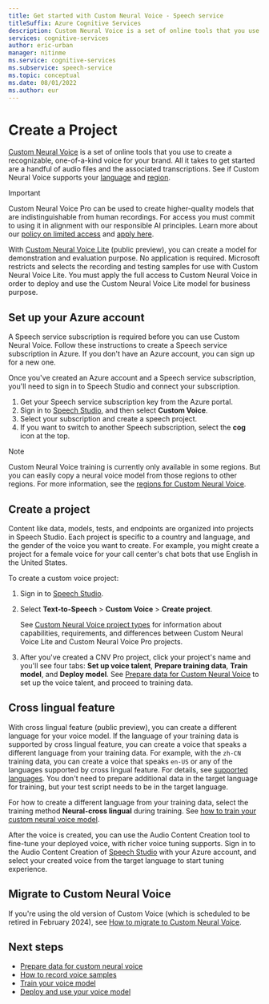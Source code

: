 ```yaml
---
title: Get started with Custom Neural Voice - Speech service
titleSuffix: Azure Cognitive Services
description: Custom Neural Voice is a set of online tools that you use to create a recognizable, one-of-a-kind voice for your brand. All it takes to get started are a handful of audio files and the associated transcriptions."
services: cognitive-services
author: eric-urban
manager: nitinme
ms.service: cognitive-services
ms.subservice: speech-service
ms.topic: conceptual
ms.date: 08/01/2022
ms.author: eur
---
```


# Create a Project

[Custom Neural Voice](https://aka.ms/customvoice) is a set of online tools that you use to create a recognizable, one-of-a-kind voice for your brand. All it takes to get started are a handful of audio files and the associated transcriptions. See if Custom Neural Voice supports your [language](language-support.md#custom-neural-voice) and [region](regions.md#speech-service).

> [!IMPORTANT]
> Custom Neural Voice Pro can be used to create higher-quality models that are indistinguishable from human recordings. For access you must commit to using it in alignment with our responsible AI principles. Learn more about our [policy on limited access](/legal/cognitive-services/speech-service/custom-neural-voice/limited-access-custom-neural-voice?context=%2fazure%2fcognitive-services%2fspeech-service%2fcontext%2fcontext) and [apply here](https://aka.ms/customneural).
> 
> With [Custom Neural Voice Lite](custom-neural-voice.md#custom-neural-voice-project-types) (public preview), you can create a model for demonstration and evaluation purpose. No application is required. Microsoft restricts and selects the recording and testing samples for use with Custom Neural Voice Lite. You must apply the full access to Custom Neural Voice in order to deploy and use the Custom Neural Voice Lite model for business purpose. 
 
## Set up your Azure account

A Speech service subscription is required before you can use Custom Neural Voice. Follow these instructions to create a Speech service subscription in Azure. If you don't have an Azure account, you can sign up for a new one.  

Once you've created an Azure account and a Speech service subscription, you'll need to sign in to Speech Studio and connect your subscription.

1. Get your Speech service subscription key from the Azure portal.
1. Sign in to [Speech Studio](https://aka.ms/speechstudio), and then select **Custom Voice**.
1. Select your subscription and create a speech project.
1. If you want to switch to another Speech subscription, select the **cog** icon at the top.

> [!NOTE]
> Custom Neural Voice training is currently only available in some regions. But you can easily copy a neural voice model from those regions to other regions. For more information, see the [regions for Custom Neural Voice](regions.md#speech-service).

## Create a project

Content like data, models, tests, and endpoints are organized into projects in Speech Studio. Each project is specific to a country and language, and the gender of the voice you want to create. For example, you might create a project for a female voice for your call center's chat bots that use English in the United States.

To create a custom voice project:

1. Sign in to [Speech Studio](https://aka.ms/speechstudio).
1. Select **Text-to-Speech** > **Custom Voice** > **Create project**.

   See [Custom Neural Voice project types](custom-neural-voice.md#custom-neural-voice-project-types) for information about capabilities, requirements, and differences between Custom Neural Voice Lite and Custom Neural Voice Pro projects.

1. After you've created a CNV Pro project, click your project's name and you'll see four tabs: **Set up voice talent**, **Prepare training data**, **Train model**, and **Deploy model**. See [Prepare data for Custom Neural Voice](how-to-custom-voice-prepare-data.md) to set up the voice talent, and proceed to training data.

## Cross lingual feature

With cross lingual feature (public preview), you can create a different language for your voice model. If the language of your training data is supported by cross lingual feature, you can create a voice that speaks a different language from your training data. For example, with the `zh-CN` training data, you can create a voice that speaks `en-US` or any of the languages supported by cross lingual feature.  For details, see [supported languages](language-support.md#custom-neural-voice). You don't need to prepare additional data in the target language for training, but your test script needs to be in the target language. 

For how to create a different language from your training data, select the training method **Neural-cross lingual** during training. See [how to train your custom neural voice model](how-to-custom-voice-create-voice.md#train-your-custom-neural-voice-model).

After the voice is created, you can use the Audio Content Creation tool to fine-tune your deployed voice, with richer voice tuning supports.  Sign in to the Audio Content Creation of [Speech Studio]( https://aka.ms/speechstudio/) with your Azure account, and select your created voice from the target language to start tuning experience.

## Migrate to Custom Neural Voice

If you're using the old version of Custom Voice (which is scheduled to be retired in February 2024), see [How to migrate to Custom Neural Voice](how-to-migrate-to-custom-neural-voice.md).

## Next steps

- [Prepare data for custom neural voice](how-to-custom-voice-prepare-data.md)
- [How to record voice samples](record-custom-voice-samples.md)
- [Train your voice model](how-to-custom-voice-create-voice.md)
- [Deploy and use your voice model](how-to-deploy-and-use-endpoint.md)
